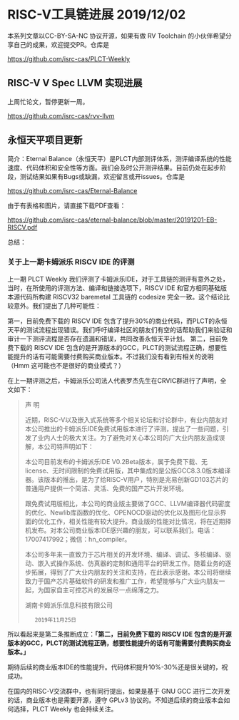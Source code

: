 # RISC-V工具链进展 2019/12/02

本系列文章以CC-BY-SA-NC 协议开源，如果有做 RV Toolchain 的小伙伴希望分享自己的成果，欢迎提交PR。仓库是

https://github.com/isrc-cas/PLCT-Weekly


## RISC-V V Spec LLVM 实现进展

上周忙论文，暂停更新一周。

https://github.com/isrc-cas/rvv-llvm


## 永恒天平项目更新

简介：Eternal Balance（永恒天平）是PLCT内部测评体系，测评编译系统的性能速度、代码体积和安全性等方面。我们会及时公开测评结果。目前仍处在起步阶段，测试结果如果有Bugs或缺漏，欢迎留言或开issues。仓库是

https://github.com/isrc-cas/Eternal-Balance

由于有表格和图片，请直接下载PDF查看：

https://github.com/isrc-cas/eternal-balance/blob/master/20191201-EB-RISCV.pdf

总结：

### 关于上一期卡姆派乐 RISCV IDE 的评测

上一期 PLCT Weekly 我们评测了卡姆派乐IDE，对于工具链的测评有意外之处，当时，在所使用的评测方法、编译和链接选项下，RISCV IDE 和官方相同基础版本源代码所构建 RISCV32 baremetal 工具链的 codesize 完全一致。这个结论比较意外。我们提出了几种可能性：

第一，目前免费下载的 RISCV IDE 包含了提升30%的商业代码，而PLCT的永恒天平的测试流程出现错误。我们呼吁编译社区的朋友们有空的话帮助我们来验证和审计一下测评流程是否存在遗漏和错误，共同改善永恒天平计划。
第二，目前免费下载的 RISCV IDE 包含的是开源版本的GCC，PLCT的测试流程正确，想要性能提升的话有可能需要付费购买商业版本。不过我们没有看到有相关的说明（Hmm 这可能也不是很好的商业模式？）

在上一期评测之后，卡姆派乐公司法人代表罗杰先生在CRVIC群进行了声明，全文如下：

> 声    明
>
> 近期，RISC-V以及嵌入式系统等多个相关论坛和讨论群中，有业内朋友对本公司推出的卡姆派乐IDE免费试用版本进行了评测，提出了一些问题，引发了业内人士的极大关注。为了避免对关心本公司的广大业内朋友造成误解，本公司特声明如下：
>
> 本公司目前发布的卡姆派乐IDE V0.2Beta版本，属于免费下载、无license、无时间限制的免费试用版，其中集成的是公版GCC8.3.0版本编译器。该版本的推出，是为了给RISC-V用户，特别是兆易创新GD103芯片的普通用户提供一个简洁、灵活、免费的国产芯片开发环境。
>
> 跟免费试用版相比，本公司的商业版主要做了GCC、LLVM编译器代码密度的优化、Newlib库函数的优化、OPENOCD驱动的优化以及图形化显示界面的优化工作，相关性能有较大提升。商业版的性能对比情况，将在近期择机发布。对本公司商业版本IDE感兴趣的朋友，可以联系我们。电话：17007417992；微信：hn_compiler。
>
> 本公司多年来一直致力于芯片相关的开发环境、编译、调试、多核编译、驱动、嵌入式操作系统、仿真器的定制和通用平台的研发工作。随着业务的逐步拓展，得到了广大业内朋友的关注和支持，在此表示感谢。本公司将继续致力于国产芯片基础软件的研发和推广工作，希望能够与广大业内朋友一起，为国家自主可控芯片的发展尽一点绵薄之力。
>
> 湖南卡姆派乐信息科技有限公司
>
>        2019年11月25日

所以看起来是第二条推断成立：**「第二，目前免费下载的 RISCV IDE 包含的是开源版本的GCC，PLCT的测试流程正确，想要性能提升的话有可能需要付费购买商业版本。」**

期待后续的商业版本IDE的性能提升。代码体积提升10%-30%还是很关键的，祝成功。

在国内的RISC-V交流群中，也有同行提出，如果是基于 GNU GCC 进行二次开发的话，商业版本也是需要开源，遵守 GPLv3 协议的。不知道后续的商业版本会如何选择，PLCT Weekly 也会持续关注。
